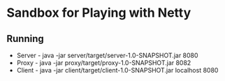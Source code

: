 # Sandbox for Playing with Netty

## Running
* Server - java -jar server/target/server-1.0-SNAPSHOT.jar 8080
* Proxy - java -jar proxy/target/proxy-1.0-SNAPSHOT.jar 8082
* Client - java -jar client/target/client-1.0-SNAPSHOT.jar localhost 8080
